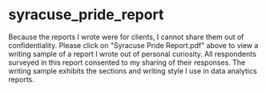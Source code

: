 # syracuse_pride_report
Because the reports I wrote were for clients, I cannot share them out of confidentiality. Please click on "Syracuse Pride Report.pdf" above to view a writing sample of a report I wrote out of personal curiosity. All respondents surveyed in this report consented to my sharing of their responses. The writing sample exhibits the sections and writing style I use in data analytics reports.
